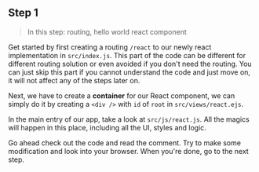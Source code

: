 ## Step 1
> In this step: routing, hello world react component

Get started by first creating a routing `/react` to our newly react implementation in `src/index.js`. This part of the code can be different for different routing solution or even avoided if you don't need the routing. You can just skip this part if you cannot understand the code and just move on, it will not affect any of the steps later on.

Next, we have to create a **container** for our React component, we can simply do it by creating a `<div />` with `id` of `root` in `src/views/react.ejs`.

In the main entry of our app, take a look at `src/js/react.js`. All the magics will happen in this place, including all the UI, styles and logic.

Go ahead check out the code and read the comment. Try to make some modification and look into your browser. When you're done, go to the next step.
